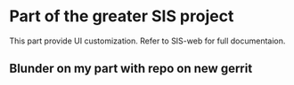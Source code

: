 # Part of the greater SIS project
This part provide UI customization.  Refer to SIS-web for full documentaion.

## Blunder on my part with repo on new gerrit
